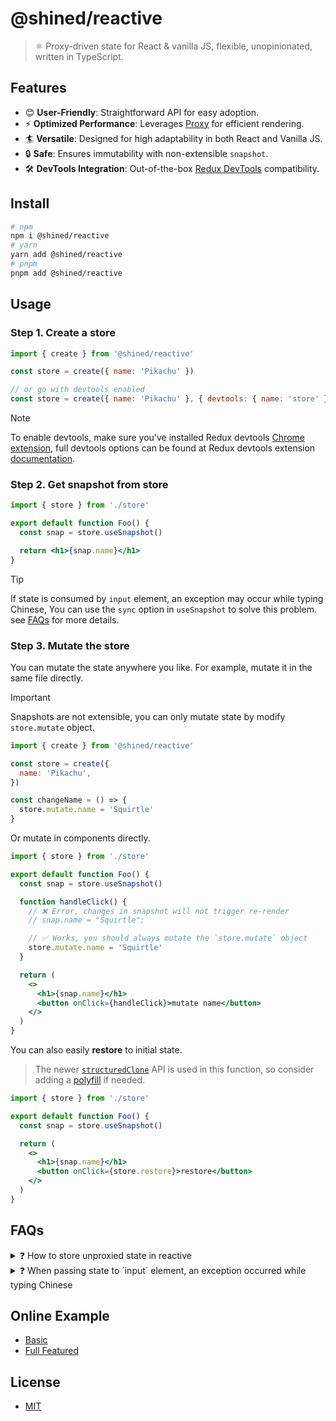 # @shined/reactive

> ⚛️ Proxy-driven state for React & vanilla JS, flexible, unopinionated, written in TypeScript.

## Features

- 😊 **User-Friendly**: Straightforward API for easy adoption.
- ⚡️ **Optimized Performance**: Leverages [Proxy](https://developer.mozilla.org/en-US/docs/Web/JavaScript/Reference/Global_Objects/Proxy) for efficient rendering.
- 🏄 **Versatile**: Designed for high adaptability in both React and Vanilla JS.
- 🔒 **Safe**: Ensures immutability with non-extensible `snapshot`.
- 🛠️ **DevTools Integration**: Out-of-the-box [Redux DevTools](https://github.com/reduxjs/redux-devtools#redux-devtools) compatibility.

## Install

```bash
# npm
npm i @shined/reactive
# yarn
yarn add @shined/reactive
# pnpm
pnpm add @shined/reactive
```

## Usage

### Step 1. Create a store

```jsx
import { create } from '@shined/reactive'

const store = create({ name: 'Pikachu' })

// or go with devtools enabled
const store = create({ name: 'Pikachu' }, { devtools: { name: 'store' } })
```

> [!NOTE]
> To enable devtools, make sure you've installed Redux devtools [Chrome extension](https://chromewebstore.google.com/detail/redux-devtools/lmhkpmbekcpmknklioeibfkpmmfibljd), full devtools options can be found at Redux devtools extension [documentation](https://github.com/reduxjs/redux-devtools/blob/main/extension/docs/API/Arguments.md#options).

### Step 2. Get snapshot from store

```jsx
import { store } from './store'

export default function Foo() {
  const snap = store.useSnapshot()

  return <h1>{snap.name}</h1>
}
```

> [!TIP]
> If state is consumed by `input` element, an exception may occur while typing Chinese, You can use the `sync` option in `useSnapshot` to solve this problem. see [FAQs](#FAQs) for more details.

### Step 3. Mutate the store

You can mutate the state anywhere you like. For example, mutate it in the same file directly.

> [!IMPORTANT]
> Snapshots are not extensible, you can only mutate state by modify `store.mutate` object.

```jsx
import { create } from '@shined/reactive'

const store = create({
  name: 'Pikachu',
})

const changeName = () => {
  store.mutate.name = 'Squirtle'
}
```

Or mutate in components directly.

```jsx
import { store } from './store'

export default function Foo() {
  const snap = store.useSnapshot()

  function handleClick() {
    // ❌ Error, changes in snapshot will not trigger re-render
    // snap.name = "Squirtle";

    // ✅ Works, you should always mutate the `store.mutate` object
    store.mutate.name = 'Squirtle'
  }

  return (
    <>
      <h1>{snap.name}</h1>
      <button onClick={handleClick}>mutate name</button>
    </>
  )
}
```

You can also easily **restore** to initial state.

> The newer [`structuredClone`](https://developer.mozilla.org/en-US/docs/Web/API/structuredClone) API is used in this function, so consider adding a [polyfill](https://github.com/ungap/structured-clone) if needed.

```jsx
import { store } from './store'

export default function Foo() {
  const snap = store.useSnapshot()

  return (
    <>
      <h1>{snap.name}</h1>
      <button onClick={store.restore}>restore</button>
    </>
  )
}
```

## FAQs

<details>
<summary>❓ How to store unproxied state in reactive</summary>

A ref is useful in the rare instances you to nest an object in a proxy that is not wrapped in an inner proxy and, therefore, is not tracked.

```jsx
import { create } from '@shined/reactive'

const store = create({
  users: [
    {
      id: 1,
      name: 'Pikachu',
      component: ref({ table: null }),
    },
  ],
})
```

Once an object is wrapped in a ref, it should be mutated without resetting the object or rewrapping in a new ref.

```jsx
// do mutate
store.mutate.users[0].component.table = document.querySelector('#table')
// do reset
store.mutate.users[0].component.table = null

// don't ❌
store.mutate.users[0].component = {}
```

**Typical application scenarios**: share an instance of a component among multiple components in order to call imperative APIs.

> Once you use ref to wrap an object, the object will not follow the reactive rendering rules, and reactive will not collect dependencies of that object. At the same time, it will not listen to changes on that object. Therefore, you cannot reassign a ref object but can modify its properties. You also cannot reset it to a non-ref object.

</details>

<details>
<summary>❓ When passing state to `input` element, an exception occurred while typing Chinese</summary>

State mutations are batched synchronously by default before triggering re-render to optimize rendering. If you want to disable it (such as consumed by `<input>` element), you can set `sync` option to `true` when creating snapshot to avoid this issue.

```tsx
const snapshot = store.useSnapshot({ sync: true })
```

</details>

## Online Example

- [Basic](https://githubbox.com/sheinsight/reactive/tree/main/examples/basic)
- [Full Featured](https://githubbox.com/sheinsight/reactive/tree/main/examples/full-featured)

## License

- [MIT](./LICENSE)
